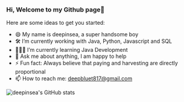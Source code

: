 ### Hi, Welcome to my Github page👋

Here are some ideas to get you started:

- 😄 My name is deepinsea, a super handsome boy
- 🛠 I’m currently working with Java, Python, Javascript and SQL
- 👨🏻‍💻 I’m currently learning Java Development
- 💬 Ask me about anything, I am happy to help
- ⚡ Fun fact: Always believe that paying and harvesting are directly proportional
- 📫 How to reach me: deepbluet817@gmail.com

![deepinsea's GitHub stats](https://github-readme-stats.vercel.app/api/?username=deepinsea&show_icons=true&theme=vue) 



